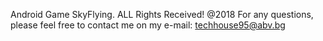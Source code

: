 Android Game SkyFlying.
ALL Rights Received! 
@2018
For any questions, please feel free to contact me on my e-mail: techhouse95@abv.bg
